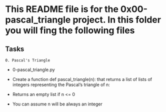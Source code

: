 # This README file is for the 0x00-pascal_triangle project. In this folder you will fing the following files

## Tasks

```0. Pascal's Triangle```

* 0-pascal_triangle.py

* Create a function def pascal_triangle(n): that returns a list of lists of integers representing the Pascal’s triangle of n:

* Returns an empty list if n <= 0

* You can assume n will be always an integer

